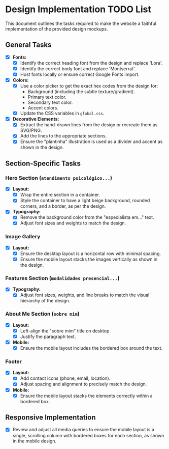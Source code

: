 # Design Implementation TODO List

This document outlines the tasks required to make the website a faithful implementation of the provided design mockups.

## General Tasks

- [X] **Fonts:**
    - [X] Identify the correct heading font from the design and replace 'Lora'.
    - [X] Identify the correct body font and replace 'Montserrat'.
    - [X] Host fonts locally or ensure correct Google Fonts import.
- [X] **Colors:**
    - [X] Use a color picker to get the exact hex codes from the design for:
        - Background (including the subtle texture/gradient).
        - Primary text color.
        - Secondary text color.
        - Accent colors.
    - [X] Update the CSS variables in `global.css`.
- [X] **Decorative Elements:**
    - [X] Extract the hand-drawn lines from the design or recreate them as SVG/PNG.
    - [X] Add the lines to the appropriate sections.
    - [X] Ensure the "plantinha" illustration is used as a divider and accent as shown in the design.

## Section-Specific Tasks

### Hero Section (`atendimento psicológico...`)
- [X] **Layout:**
    - [X] Wrap the entire section in a container.
    - [X] Style the container to have a light beige background, rounded corners, and a border, as per the design.
- [X] **Typography:**
    - [X] Remove the background color from the "especialista em..." text.
    - [X] Adjust font sizes and weights to match the design.

### Image Gallery
- [X] **Layout:**
    - [X] Ensure the desktop layout is a horizontal row with minimal spacing.
    - [X] Ensure the mobile layout stacks the images vertically as shown in the design.

### Features Section (`modalidades presencial...`)
- [X] **Typography:**
    - [X] Adjust font sizes, weights, and line breaks to match the visual hierarchy of the design.

### About Me Section (`sobre mim`)
- [X] **Layout:**
    - [X] Left-align the "sobre mim" title on desktop.
    - [X] Justify the paragraph text.
- [X] **Mobile:**
    - [X] Ensure the mobile layout includes the bordered box around the text.

### Footer
- [X] **Layout:**
    - [X] Add contact icons (phone, email, location).
    - [X] Adjust spacing and alignment to precisely match the design.
- [X] **Mobile:**
    - [X] Ensure the mobile layout stacks the elements correctly within a bordered box.

## Responsive Implementation
- [X] Review and adjust all media queries to ensure the mobile layout is a single, scrolling column with bordered boxes for each section, as shown in the mobile design.